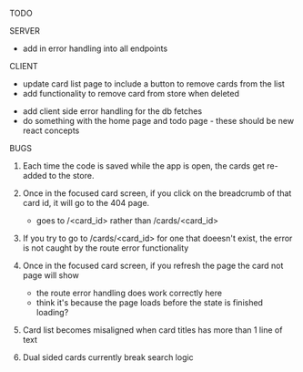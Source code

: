 TODO

  SERVER
   - add in error handling into all endpoints
  
  CLIENT
  * update card list page to include a button to remove cards from the list
  * add functionality to remove card from store when deleted
  - add client side error handling for the db fetches
  - do something with the home page and todo page - these should be new react concepts

BUGS

  1. Each time the code is saved while the app is open, the cards get re-added to the store.
  
  2. Once in the focused card screen, if you click on the breadcrumb of that card id, it will go to the 404 page.
      - goes to /<card_id> rather than /cards/<card_id>
  
  3. If you try to go to /cards/<card_id> for one that doeesn't exist, the error is not caught by the route error functionality
  
  4. Once in the focused card screen, if you refresh the page the card not page will show
      - the route error handling does work correctly here
      - think it's because the page loads before the state is finished loading?
  
  5. Card list becomes misaligned when card titles has more than 1 line of text
  6. Dual sided cards currently break search logic
